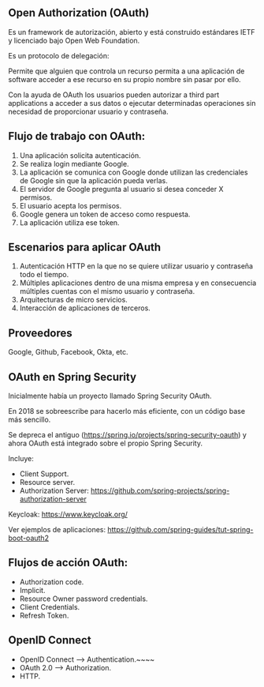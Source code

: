 ## Open Authorization (OAuth)

Es un framework de autorización, abierto y está construido estándares IETF y licenciado bajo Open Web Foundation.

Es un protocolo de delegación:

Permite que alguien que controla un recurso permita a una aplicación de software acceder a ese recurso en su propio nombre sin pasar por ello.

Con la ayuda de OAuth los usuarios pueden autorizar a third part applications a acceder a sus datos o ejecutar determinadas operaciones sin
necesidad de proporcionar usuario y contraseña.

## Flujo de trabajo con OAuth:

1. Una aplicación solicita autenticación.
2. Se realiza login mediante Google.
3. La aplicación se comunica con Google donde utilizan las credenciales de Google sin que la aplicación pueda verlas.
4. El servidor de Google pregunta al usuario si desea conceder X permisos.
5. El usuario acepta los permisos.
6. Google genera un token de acceso como respuesta.
7. La aplicación utiliza ese token.

## Escenarios para aplicar OAuth

1. Autenticación HTTP en la que no se quiere utilizar usuario y contraseña todo el tiempo.
2. Múltiples aplicaciones dentro de una misma empresa y en consecuencia múltiples cuentas con el mismo usuario y contraseña.
3. Arquitecturas de micro servicios.
4. Interacción de aplicaciones de terceros.


## Proveedores

Google, Github, Facebook, Okta, etc.

## OAuth en Spring Security

Inicialmente había un proyecto llamado Spring Security OAuth.

En 2018 se sobreescribe para hacerlo más eficiente, con un código base más sencillo.

Se depreca el antiguo (https://spring.io/projects/spring-security-oauth) y ahora OAuth está integrado sobre el propio Spring Security.

Incluye:

* Client Support.
* Resource server.
* Authorization Server: https://github.com/spring-projects/spring-authorization-server

Keycloak: https://www.keycloak.org/

Ver ejemplos de aplicaciones: https://github.com/spring-guides/tut-spring-boot-oauth2

## Flujos de acción OAuth:

* Authorization code.
* Implicit.
* Resource Owner password credentials.
* Client Credentials.
* Refresh Token.

## OpenID Connect

* OpenID Connect --> Authentication.~~~~
* OAuth 2.0 --> Authorization.
* HTTP.